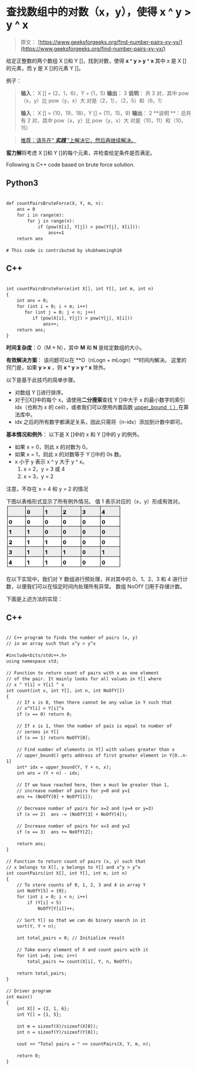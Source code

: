 # 查找数组中的对数（x，y），使得 x ^ y > y ^ x

> 原文： [https://www.geeksforgeeks.org/find-number-pairs-xy-yx/](https://www.geeksforgeeks.org/find-number-pairs-xy-yx/)

给定正整数的两个数组 X []和 Y []，找到对数，使得 **x ^ y > y ^ x** 其中 x 是 X []的元素，而 y 是 X []的元素 Y []。

例子：

> **输入**： X [] = {2，1，6}，Y = {1，5}
> **输出**： 3
> **说明**： 共 3 对，其中 pow（x，y）比 pow（y，x）大
> 对是（2，1），（2，5）和（6，1）
> 
> **输入**： X [] = {10，19，18}，Y [] = {11，15，9}
> **输出**： 2
> **说明 **：总共有 2 对，其中 pow（x，y）比 pow（y，x）大
> 对是（10，11）和（10，15）

> [推荐：请先在“ ***实践*** ”上解决它，然后再继续解决。](https://practice.geeksforgeeks.org/problems/number-of-pairs/0)

**蛮力解**将考虑 X []和 Y []的每个元素，并检查给定条件是否满足。

Following is C++ code based on brute force solution.

## Python3

```

def countPairsBruteForce(X, Y, m, n): 
    ans = 0 
    for i in range(m): 
        for j in range(n): 
            if (pow(X[i], Y[j]) > pow(Y[j], X[i])): 
                ans+=1 
    return ans  

# This code is contributed by shubhamsingh10 

```

## C++ 

```

int countPairsBruteForce(int X[], int Y[], int m, int n) 
{ 
    int ans = 0; 
    for (int i = 0; i < m; i++) 
       for (int j = 0; j < n; j++) 
          if (pow(X[i], Y[j]) > pow(Y[j], X[i])) 
              ans++; 
    return ans; 
} 

```

**时间复杂度**：O（M * N），其中 **M** 和 **N** 是给定数组的大小。

**有效解决方案**：
该问题可以在 **O（nLogn + mLogn）**时间内解决。 这里的窍门是，如果 **y > x** ，则 **x ^ y > y ^ x** 除外。

以下是基于此技巧的简单步骤。

*   对数组 Y []进行排序。
*   对于[[X]]中的每个 x，请使用**二分搜索**查找 Y []中大于 x 的最小数字的索引 idx（也称为 x 的 ceil），或者我们可以使用内置函数 [upper_bound（ ）](http://www.geeksforgeeks.org/stdupper_bound-in-cpp/)在算法库中。
*   idx 之后的所有数字都满足关系，因此只需将（n-idx）添加到计数中即可。

**基本情况和例外**：
以下是 X []中的 x 和 Y []中的 y 的例外。

*   如果 x = 0，则此 x 的对数为 0。
*   如果 x = 1，则此 x 的对数等于 Y []中的 0s 数。
*   x 小于 y 表示 x ^ y 大于 y ^ x。
    1.  x = 2，y = 3 或 4
    2.  x = 3，y = 2

注意，不存在 x = 4 和 y = 2 的情况

下图以表格形式显示了所有例外情况。 值 1 表示对应的（x，y）形成有效对。
![exception table](img/5ac66bfd818f698f51cbccdcde7fd6cb.png)

在以下实现中，我们对 Y 数组进行预处理，并对其中的 0、1、2、3 和 4 进行计数，以便我们可以在恒定时间内处理所有异常。 数组 NoOfY []用于存储计数。

下面是上述方法的实现：

## C++

```

// C++ program to finds the number of pairs (x, y) 
// in an array such that x^y > y^x 

#include<bits/stdc++.h> 
using namespace std; 

// Function to return count of pairs with x as one element 
// of the pair. It mainly looks for all values in Y[] where 
// x ^ Y[i] > Y[i] ^ x 
int count(int x, int Y[], int n, int NoOfY[]) 
{ 
    // If x is 0, then there cannot be any value in Y such that 
    // x^Y[i] > Y[i]^x 
    if (x == 0) return 0; 

    // If x is 1, then the number of pais is equal to number of 
    // zeroes in Y[] 
    if (x == 1) return NoOfY[0]; 

    // Find number of elements in Y[] with values greater than x 
    // upper_bound() gets address of first greater element in Y[0..n-1] 
    int* idx = upper_bound(Y, Y + n, x); 
    int ans = (Y + n) - idx; 

    // If we have reached here, then x must be greater than 1, 
    // increase number of pairs for y=0 and y=1 
    ans += (NoOfY[0] + NoOfY[1]); 

    // Decrease number of pairs for x=2 and (y=4 or y=3) 
    if (x == 2)  ans -= (NoOfY[3] + NoOfY[4]); 

    // Increase number of pairs for x=3 and y=2 
    if (x == 3)  ans += NoOfY[2]; 

    return ans; 
} 

// Function to return count of pairs (x, y) such that 
// x belongs to X[], y belongs to Y[] and x^y > y^x 
int countPairs(int X[], int Y[], int m, int n) 
{ 
    // To store counts of 0, 1, 2, 3 and 4 in array Y 
    int NoOfY[5] = {0}; 
    for (int i = 0; i < n; i++) 
        if (Y[i] < 5) 
            NoOfY[Y[i]]++; 

    // Sort Y[] so that we can do binary search in it 
    sort(Y, Y + n); 

    int total_pairs = 0; // Initialize result 

    // Take every element of X and count pairs with it 
    for (int i=0; i<m; i++) 
        total_pairs += count(X[i], Y, n, NoOfY); 

    return total_pairs; 
} 

// Driver program  
int main() 
{ 
    int X[] = {2, 1, 6}; 
    int Y[] = {1, 5}; 

    int m = sizeof(X)/sizeof(X[0]); 
    int n = sizeof(Y)/sizeof(Y[0]); 

    cout << "Total pairs = " << countPairs(X, Y, m, n); 

    return 0; 
}

```